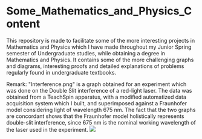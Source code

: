 # Some_Mathematics_and_Physics_Content
This repository is made to facilitate some of the more interesting projects in Mathematics and Physics which I have made throughout my Junior Spring semester of Undergraduate studies, while obtaining a degree in Mathematics and Physics. It contains some of the more challenging graphs and diagrams, interesting proofs and detailed explanations of problems regularly found in undergraduate textbooks.

Remark: "Interference.png" is a graph obtained for an experiment which was done on the Double Slit interference of a red-light laser. The data was obtained from a TeachSpin apparatus, with a modified automatized data acquisition system which I built, and superimposed against a Fraunhofer model considering light of wavelength 675 nm. The fact that the two graphs are concordant shows that the Fraunhofer model holistically represents double-slit interference, since 675 nm is the nominal working wavelength of the laser used in the experiment.
<img src="https://render.githubusercontent.com/render/math?math=I\left(\theta \right )=I_0\left[\frac{\sin{\left(\frac{\pi b \sin{\theta}}{\lambda}\right)}}{\frac{\pi b \sin{\theta}}{\lambda}}\right]^2\left[ \right ]\cos{\frac{\left(\pi d \sin{\theta}}{\lambda}\right)}\right]^2
">

